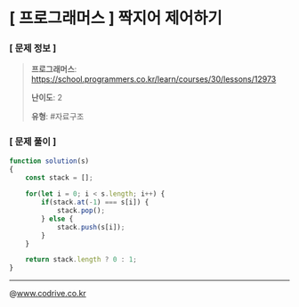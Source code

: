 # [ 프로그래머스 ] 짝지어 제어하기

### [ 문제 정보 ]
> **프로그래머스**: https://school.programmers.co.kr/learn/courses/30/lessons/12973
> 
> **난이도**: 2
>
> **유형**: #자료구조


### [ 문제 풀이 ]
```JavaScript
function solution(s)
{
    const stack = [];
    
    for(let i = 0; i < s.length; i++) {
        if(stack.at(-1) === s[i]) {
            stack.pop();
        } else {
            stack.push(s[i]);
        }
    }

    return stack.length ? 0 : 1;
}
```


---
@www.codrive.co.kr